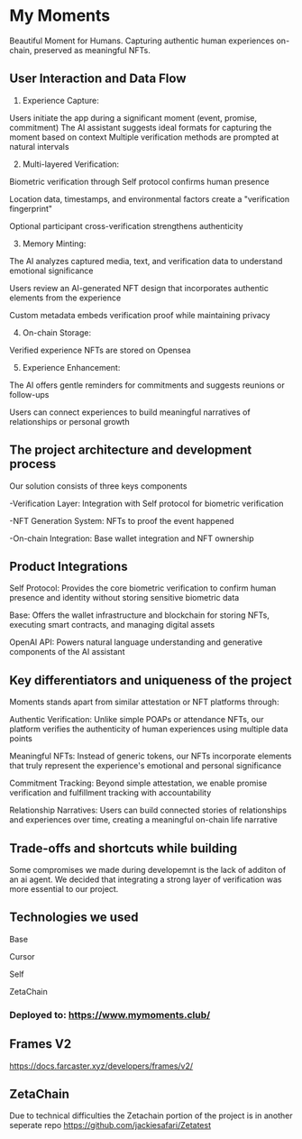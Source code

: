 # My Moments

Beautiful Moment for Humans. Capturing authentic human experiences on-chain, preserved as meaningful NFTs.

## User Interaction and Data Flow


1. Experience Capture: 

Users initiate the app during a significant moment (event, promise, commitment)
The AI assistant suggests ideal formats for capturing the moment based on context
Multiple verification methods are prompted at natural intervals


2. Multi-layered Verification:

Biometric verification through Self protocol confirms human presence

Location data, timestamps, and environmental factors create a "verification fingerprint"

Optional participant cross-verification strengthens authenticity


3. Memory Minting:

The AI analyzes captured media, text, and verification data to understand emotional significance

Users review an AI-generated NFT design that incorporates authentic elements from the experience

Custom metadata embeds verification proof while maintaining privacy


4. On-chain Storage:

Verified experience NFTs are stored on Opensea


5. Experience Enhancement:

The AI offers gentle reminders for commitments and suggests reunions or follow-ups

Users can connect experiences to build meaningful narratives of relationships or personal growth


## The project architecture and development process


Our solution consists of three keys components


-Verification Layer:
Integration with Self protocol for biometric verification

-NFT Generation System:
NFTs to proof the event happened

-On-chain Integration:
Base wallet integration and NFT ownership


## Product Integrations


Self Protocol: Provides the core biometric verification to confirm human presence and identity without storing sensitive biometric data

Base: Offers the wallet infrastructure and blockchain for storing NFTs, executing smart contracts, and managing digital assets

OpenAI API: Powers natural language understanding and generative components of the AI assistant


## Key differentiators and uniqueness of the project


Moments stands apart from similar attestation or NFT platforms through:


Authentic Verification: Unlike simple POAPs or attendance NFTs, our platform verifies the authenticity of human experiences using multiple data points

Meaningful NFTs: Instead of generic tokens, our NFTs incorporate elements that truly represent the experience's emotional and personal significance

Commitment Tracking: Beyond simple attestation, we enable promise verification and fulfillment tracking with accountability

Relationship Narratives: Users can build connected stories of relationships and experiences over time, creating a meaningful on-chain life narrative


## Trade-offs and shortcuts while building


Some compromises we made during developemnt is the lack of additon of an ai agent. We decided that integrating a strong layer of verification was more essential to our project. 


## Technologies we used

Base 

Cursor

Self

ZetaChain


### Deployed to: https://www.mymoments.club/



## Frames V2

https://docs.farcaster.xyz/developers/frames/v2/

## ZetaChain 

Due to technical difficulties the Zetachain portion of the project is in another seperate repo https://github.com/jackiesafari/Zetatest
